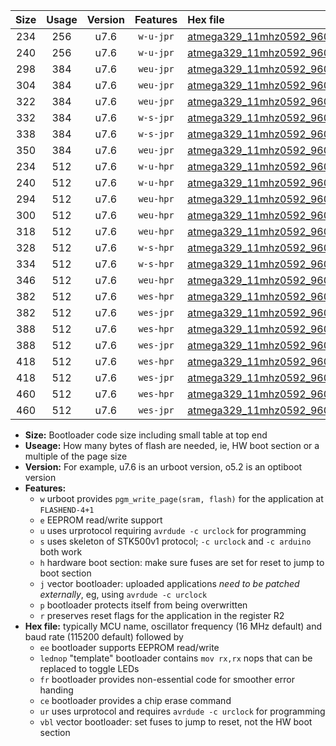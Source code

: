 |Size|Usage|Version|Features|Hex file|
|:-:|:-:|:-:|:-:|:--|
|234|256|u7.6|`w-u-jpr`|[atmega329_11mhz0592_9600bps_ur_vbl.hex](https://raw.githubusercontent.com/stefanrueger/urboot/main/atmega329_11mhz0592_9600bps_ur_vbl.hex)|
|240|256|u7.6|`w-u-jpr`|[atmega329_11mhz0592_9600bps_lednop_ur_vbl.hex](https://raw.githubusercontent.com/stefanrueger/urboot/main/atmega329_11mhz0592_9600bps_lednop_ur_vbl.hex)|
|298|384|u7.6|`weu-jpr`|[atmega329_11mhz0592_9600bps_ee_ur_vbl.hex](https://raw.githubusercontent.com/stefanrueger/urboot/main/atmega329_11mhz0592_9600bps_ee_ur_vbl.hex)|
|304|384|u7.6|`weu-jpr`|[atmega329_11mhz0592_9600bps_ee_lednop_ur_vbl.hex](https://raw.githubusercontent.com/stefanrueger/urboot/main/atmega329_11mhz0592_9600bps_ee_lednop_ur_vbl.hex)|
|322|384|u7.6|`weu-jpr`|[atmega329_11mhz0592_9600bps_ee_lednop_fr_ur_vbl.hex](https://raw.githubusercontent.com/stefanrueger/urboot/main/atmega329_11mhz0592_9600bps_ee_lednop_fr_ur_vbl.hex)|
|332|384|u7.6|`w-s-jpr`|[atmega329_11mhz0592_9600bps_vbl.hex](https://raw.githubusercontent.com/stefanrueger/urboot/main/atmega329_11mhz0592_9600bps_vbl.hex)|
|338|384|u7.6|`w-s-jpr`|[atmega329_11mhz0592_9600bps_lednop_vbl.hex](https://raw.githubusercontent.com/stefanrueger/urboot/main/atmega329_11mhz0592_9600bps_lednop_vbl.hex)|
|350|384|u7.6|`weu-jpr`|[atmega329_11mhz0592_9600bps_ee_lednop_fr_ce_ur_vbl.hex](https://raw.githubusercontent.com/stefanrueger/urboot/main/atmega329_11mhz0592_9600bps_ee_lednop_fr_ce_ur_vbl.hex)|
|234|512|u7.6|`w-u-hpr`|[atmega329_11mhz0592_9600bps_ur.hex](https://raw.githubusercontent.com/stefanrueger/urboot/main/atmega329_11mhz0592_9600bps_ur.hex)|
|240|512|u7.6|`w-u-hpr`|[atmega329_11mhz0592_9600bps_lednop_ur.hex](https://raw.githubusercontent.com/stefanrueger/urboot/main/atmega329_11mhz0592_9600bps_lednop_ur.hex)|
|294|512|u7.6|`weu-hpr`|[atmega329_11mhz0592_9600bps_ee_ur.hex](https://raw.githubusercontent.com/stefanrueger/urboot/main/atmega329_11mhz0592_9600bps_ee_ur.hex)|
|300|512|u7.6|`weu-hpr`|[atmega329_11mhz0592_9600bps_ee_lednop_ur.hex](https://raw.githubusercontent.com/stefanrueger/urboot/main/atmega329_11mhz0592_9600bps_ee_lednop_ur.hex)|
|318|512|u7.6|`weu-hpr`|[atmega329_11mhz0592_9600bps_ee_lednop_fr_ur.hex](https://raw.githubusercontent.com/stefanrueger/urboot/main/atmega329_11mhz0592_9600bps_ee_lednop_fr_ur.hex)|
|328|512|u7.6|`w-s-hpr`|[atmega329_11mhz0592_9600bps.hex](https://raw.githubusercontent.com/stefanrueger/urboot/main/atmega329_11mhz0592_9600bps.hex)|
|334|512|u7.6|`w-s-hpr`|[atmega329_11mhz0592_9600bps_lednop.hex](https://raw.githubusercontent.com/stefanrueger/urboot/main/atmega329_11mhz0592_9600bps_lednop.hex)|
|346|512|u7.6|`weu-hpr`|[atmega329_11mhz0592_9600bps_ee_lednop_fr_ce_ur.hex](https://raw.githubusercontent.com/stefanrueger/urboot/main/atmega329_11mhz0592_9600bps_ee_lednop_fr_ce_ur.hex)|
|382|512|u7.6|`wes-hpr`|[atmega329_11mhz0592_9600bps_ee.hex](https://raw.githubusercontent.com/stefanrueger/urboot/main/atmega329_11mhz0592_9600bps_ee.hex)|
|382|512|u7.6|`wes-jpr`|[atmega329_11mhz0592_9600bps_ee_vbl.hex](https://raw.githubusercontent.com/stefanrueger/urboot/main/atmega329_11mhz0592_9600bps_ee_vbl.hex)|
|388|512|u7.6|`wes-hpr`|[atmega329_11mhz0592_9600bps_ee_lednop.hex](https://raw.githubusercontent.com/stefanrueger/urboot/main/atmega329_11mhz0592_9600bps_ee_lednop.hex)|
|388|512|u7.6|`wes-jpr`|[atmega329_11mhz0592_9600bps_ee_lednop_vbl.hex](https://raw.githubusercontent.com/stefanrueger/urboot/main/atmega329_11mhz0592_9600bps_ee_lednop_vbl.hex)|
|418|512|u7.6|`wes-hpr`|[atmega329_11mhz0592_9600bps_ee_lednop_fr.hex](https://raw.githubusercontent.com/stefanrueger/urboot/main/atmega329_11mhz0592_9600bps_ee_lednop_fr.hex)|
|418|512|u7.6|`wes-jpr`|[atmega329_11mhz0592_9600bps_ee_lednop_fr_vbl.hex](https://raw.githubusercontent.com/stefanrueger/urboot/main/atmega329_11mhz0592_9600bps_ee_lednop_fr_vbl.hex)|
|460|512|u7.6|`wes-hpr`|[atmega329_11mhz0592_9600bps_ee_lednop_fr_ce.hex](https://raw.githubusercontent.com/stefanrueger/urboot/main/atmega329_11mhz0592_9600bps_ee_lednop_fr_ce.hex)|
|460|512|u7.6|`wes-jpr`|[atmega329_11mhz0592_9600bps_ee_lednop_fr_ce_vbl.hex](https://raw.githubusercontent.com/stefanrueger/urboot/main/atmega329_11mhz0592_9600bps_ee_lednop_fr_ce_vbl.hex)|

- **Size:** Bootloader code size including small table at top end
- **Useage:** How many bytes of flash are needed, ie, HW boot section or a multiple of the page size
- **Version:** For example, u7.6 is an urboot version, o5.2 is an optiboot version
- **Features:**
  + `w` urboot provides `pgm_write_page(sram, flash)` for the application at `FLASHEND-4+1`
  + `e` EEPROM read/write support
  + `u` uses urprotocol requiring `avrdude -c urclock` for programming
  + `s` uses skeleton of STK500v1 protocol; `-c urclock` and `-c arduino` both work
  + `h` hardware boot section: make sure fuses are set for reset to jump to boot section
  + `j` vector bootloader: uploaded applications *need to be patched externally*, eg, using `avrdude -c urclock`
  + `p` bootloader protects itself from being overwritten
  + `r` preserves reset flags for the application in the register R2
- **Hex file:** typically MCU name, oscillator frequency (16 MHz default) and baud rate (115200 default) followed by
  + `ee` bootloader supports EEPROM read/write
  + `lednop` "template" bootloader contains `mov rx,rx` nops that can be replaced to toggle LEDs
  + `fr` bootloader provides non-essential code for smoother error handing
  + `ce` bootloader provides a chip erase command
  + `ur` uses urprotocol and requires `avrdude -c urclock` for programming
  + `vbl` vector bootloader: set fuses to jump to reset, not the HW boot section
